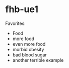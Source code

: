 # fhb-ue1

Favorites:
- Food
- more food
- even more food
- morbid obesity
- bad blood sugar
- another terrible example
